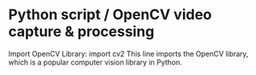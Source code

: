# Python script / OpenCV video capture & processing

Import OpenCV Library:
import cv2
This line imports the OpenCV library, which is a popular computer vision library in Python.
